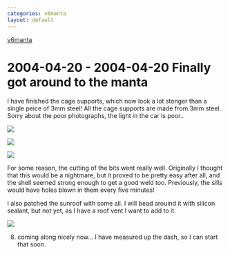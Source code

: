 ```yaml
---
categories: v6manta
layout: default
---
```


[v6manta](/v6manta)

# 2004-04-20 - 2004-04-20 Finally got around to the manta
I have finished the cage supports, which now look a lot stonger than a single peice of 3mm steel! All the cage supports are made from 3mm steel. Sorry about the poor photographs, the light in the car is poor..

![](/img/v6manta/manta0046.jpg)

![](/img/v6manta/manta0047.jpg)

![](/img/v6manta/manta0048.jpg)

For some reason, the cutting of the bits went really well. Originally I thought that this would be a nightmare, but it proved to be pretty easy after all, and the shell seemed strong enough to get a good weld too. Previously, the sills would have holes blown in them every five minutes! 

I also patched the sunroof with some ali. I will bead arouind it with silicon sealant, but not yet, as I have a roof vent I want to add to it.

![](/img/v6manta/manta0049.jpg)

 8) coming along nicely now... I have measured up the dash, so I can start that soon.